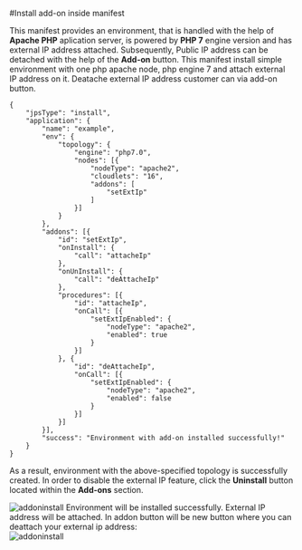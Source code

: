 #Install add-on inside manifest

This manifest provides an environment, that is handled with the help of <b>Apache PHP</b> aplication server, is powered by <b>PHP 7</b> engine version and has external IP address attached. Subsequently, Public IP address can be detached with the help of the <b>Add-on</b> button.
This manifest install simple environment with one php apache node, php engine 7 and attach external IP address on it.
Deatache external IP address customer can via add-on button.
```example
{
	"jpsType": "install",
	"application": {
		"name": "example",
		"env": {
			"topology": {
				"engine": "php7.0",
				"nodes": [{
					"nodeType": "apache2",
					"cloudlets": "16",
					"addons": [
						"setExtIp"
					]
				}]
			}
		},
		"addons": [{
			"id": "setExtIp",
			"onInstall": {
				"call": "attacheIp"
			},
			"onUnInstall": {
				"call": "deAttacheIp"
			},
			"procedures": [{
				"id": "attacheIp",
				"onCall": [{
					"setExtIpEnabled": {
						"nodeType": "apache2",
						"enabled": true
					}
				}]
			}, {
				"id": "deAttacheIp",
				"onCall": [{
					"setExtIpEnabled": {
						"nodeType": "apache2",
						"enabled": false
					}
				}]
			}]
		}],
		"success": "Environment with add-on installed successfully!"
	}
}
```
   
As a result, environment with the above-specified topology is successfully created. In order to disable the external IP feature, click the <b>Uninstall</b> button located within the <b>Add-ons</b> section.   

![addoninstall](/img/addon-install.jpg)
Environment will be installed successfully. External IP address will be attached.
In addon button will be new button where you can deattach your external ip address:   
![addoninstall](/img/addon-install.jpg)